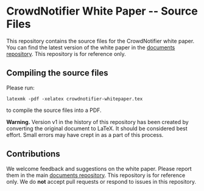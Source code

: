 # CrowdNotifier White Paper -- Source Files

This repository contains the source files for the CrowdNotifier white paper. You can find the latest version of the white paper in the [documents repository](https://github.com/CrowdNotifier/documents). This repository is for reference only.

## Compiling the source files

Please run:

```
latexmk -pdf -xelatex crowdnotifier-whitepaper.tex
```

to compile the source files into a PDF.

**Warning.** Version v1 in the history of this repository has been created by converting the original document to LaTeX. It should be considered best effort. Small errors may have crept in as a part of this process. 

## Contributions

We welcome feedback and suggestions on the white paper. Please report them in the main [documents repository](https://github.com/CrowdNotifier/documents). This repository is for reference only. We do **not** accept pull requests or respond to issues in this repository.
